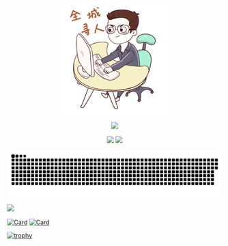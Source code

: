 <p align="center">
<img width="256" src="—Pngtree—hand painted technology programmer character_3838349.png" alt="snake"/>
</p>

<p align="center">
 <img src="https://readme-typing-svg.demolab.com/?lines=Hi+there+👋+I’m+Alex!;Python+Developer!&font=Fira%20Code&center=true&width=380&height=50&duration=4000&pause=1000">
</p>

<p align="center">
 <a href="https://vk.com/greeshanka"><img src="https://img.shields.io/badge/-VK-blue?style=flat&logo=VK&logoColor=white"/></a>
 <a href="https://t.me/greeshanka"><img src="https://img.shields.io/badge/-Telegram-blue?style=flat&logo=Telegram&logoColor=white" /></a>
</p>

<p align="center">
<img width="600" src="github-snake.svg" alt="snake"/>
</p>

<p align="left">
 <img src="https://readme-typing-svg.demolab.com/?lines=🌱+I’m+currently+learning Django;My+web+projects:&font=Fira%20Code&center=true&width=380&height=50&duration=4000&pause=1000">
</p>

[![Card](https://github-readme-stats.vercel.app/api/pin?username=greeshanka&repo=django_project_site&show_owner=true&bg_color=22272E&text_color=9F9F9F&title_color=9F9F9F&icon_color=9F9F9F)](https://github.com/greeshanka/django_project_site)
[![Card](https://github-readme-stats.vercel.app/api/pin?username=greeshanka&repo=blog_for_you&show_owner=true&bg_color=22272E&text_color=9F9F9F&title_color=9F9F9F&icon_color=9F9F9F)](https://github.com/greeshanka/blog_for_you)

[![trophy](https://github-profile-trophy.vercel.app/?username=greeshanka)](https://github.com/ryo-ma/github-profile-trophy)
